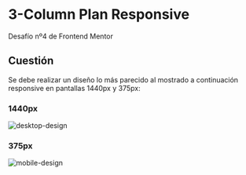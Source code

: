 # 3-Column Plan Responsive
Desafío nº4 de Frontend Mentor

## Cuestión
Se debe realizar un diseño lo más parecido al mostrado a continuación responsive en pantallas 1440px y 375px:

### 1440px
![desktop-design](https://user-images.githubusercontent.com/16647012/158461616-004d036a-23e5-4cca-a47c-30f0701adff6.jpg)

### 375px
![mobile-design](https://user-images.githubusercontent.com/16647012/158461647-1055c3f8-c284-42ae-b3f6-3fbb26c6e705.jpg)
